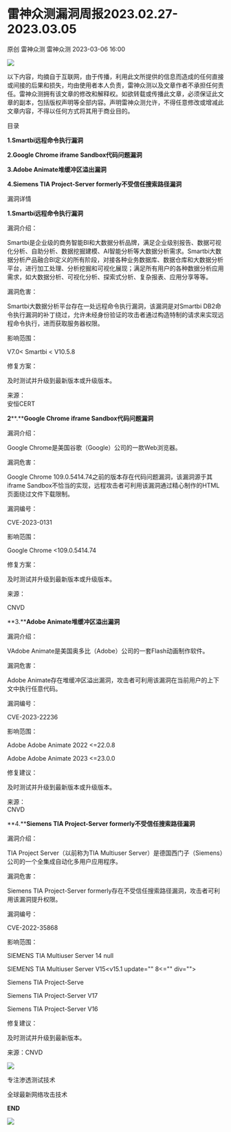 #  雷神众测漏洞周报2023.02.27-2023.03.05   
原创 雷神众测  雷神众测   2023-03-06 16:00  
  
![](https://mmbiz.qpic.cn/mmbiz_png/HxO8NorP4JVJcgfWq39xmWfcrRmwYlHtyMWUyzDDoJz6QeWhXes21lNpljdictbvwUGdoIqUjTfSdt7ZJibDvQmg/640?wx_fmt=png "")  
  
以下内容，均摘自于互联网，由于传播，利用此文所提供的信息而造成的任何直接或间接的后果和损失，均由使用者本人负责，雷神众测以及文章作者不承担任何责任。雷神众测拥有该文章的修改和解释权。如欲转载或传播此文章，必须保证此文章的副本，包括版权声明等全部内容。声明雷神众测允许，不得任意修改或增减此文章内容，不得以任何方式将其用于商业目的。  
  
  
目录  
  
**1.Smartbi远程命令执行漏洞**  
  
**2.Google Chrome iframe Sandbox代码问题漏洞**  
  
**3.Adobe Animate堆缓冲区溢出漏洞**  
  
**4.Siemens TIA Project-Server formerly不受信任搜索路径漏洞**  
  
  
漏洞详情  
  
**1.Smartbi远程命令执行漏洞**  
  
  
漏洞介绍：  
  
Smartbi是企业级的商务智能BI和大数据分析品牌，满足企业级别报告、数据可视化分析、自助分析、数据挖掘建模、AI智能分析等大数据分析需求。Smartbi大数据分析产品融合BI定义的所有阶段，对接各种业务数据库、数据仓库和大数据分析平台，进行加工处理、分析挖掘和可视化展现；满足所有用户的各种数据分析应用需求，如大数据分析、可视化分析、探索式分析、复杂报表、应用分享等等。  
  
  
漏洞危害：  
  
Smartbi大数据分析平台存在一处远程命令执行漏洞，该漏洞是对Smartbi DB2命令执行漏洞的补丁绕过，允许未经身份验证的攻击者通过构造特制的请求来实现远程命令执行，进而获取服务器权限。  
  
  
影响范围：  
  
V7.0< Smartbi < V10.5.8  
  
  
修复方案：  
  
及时测试并升级到最新版本或升级版本。  
  
  
来源：  
安恒CERT  
  
  
**2****.****Google Chrome iframe Sandbox代码问题漏洞**  
  
  
漏洞介绍：  
  
Google Chrome是美国谷歌（Google）公司的一款Web浏览器。  
  
  
漏洞危害：  
  
Google Chrome 109.0.5414.74之前的版本存在代码问题漏洞，该漏洞源于其iframe Sandbox不恰当的实现，远程攻击者可利用该漏洞通过精心制作的HTML页面绕过文件下载限制。  
  
  
漏洞编号：  
  
CVE-2023-0131  
  
  
影响范围：  
  
Google Chrome <109.0.5414.74  
  
  
修复方案：  
  
及时测试并升级到最新版本或升级版本。  
  
  
来源：  
  
CNVD  
  
  
  
**3.****Adobe Animate堆缓冲区溢出漏洞**  
  
漏洞介绍：  
  
VAdobe Animate是美国奥多比（Adobe）公司的一套Flash动画制作软件。  
  
  
漏洞危害：  
  
Adobe Animate存在堆缓冲区溢出漏洞，攻击者可利用该漏洞在当前用户的上下文中执行任意代码。  
  
  
漏洞编号：  
  
CVE-2023-22236  
  
  
影响范围：  
  
Adobe Adobe Animate 2022 <=22.0.8  
  
Adobe Adobe Animate 2023 <=23.0.0  
  
  
修复建议：  
  
及时测试并升级到最新版本或升级版本。  
  
  
来源：  
CNVD  
  
  
**4.****Siemens TIA Project-Server formerly不受信任搜索路径漏洞**  
  
  
漏洞介绍：  
  
TIA Project Server（以前称为TIA Multiuser Server）是德国西门子（Siemens）公司的一个全集成自动化多用户应用程序。  
  
  
漏洞危害：  
  
Siemens TIA Project-Server formerly存在不受信任搜索路径漏洞，攻击者可利用该漏洞提升权限。  
  
  
漏洞编号：  
  
CVE-2022-35868  
  
  
影响范围：  
  
SIEMENS TIA Multiuser Server 14 null  
  
SIEMENS TIA Multiuser Server V15<v15.1 update="" 8<="" div="">  
  
Siemens TIA Project-Serve  
  
Siemens TIA Project-Server V17  
  
Siemens TIA Project-Server V16  
  
  
修复建议：  
  
及时测试并升级到最新版本。  
  
  
来源：CNVD  
  
  
  
  
  
  
  
![](https://mmbiz.qpic.cn/mmbiz_jpg/HxO8NorP4JVJcgfWq39xmWfcrRmwYlHtkAU690cMibf1L3n1QZyVyuuP4rWyQPDHbqwY9432XlZJIibMgwg7XiaVA/640?wx_fmt=jpeg "")  
  
专注渗透测试技术  
  
全球最新网络攻击技术  
  
  
**END**  
  
![](https://mmbiz.qpic.cn/mmbiz_jpg/HxO8NorP4JVJcgfWq39xmWfcrRmwYlHtKErlwlBIZWS0dl1GzXtuz5xI7A1RLH3e1qAuqWIJFkDBOypKzPVhcQ/640?wx_fmt=jpeg "")  
  
  
  
